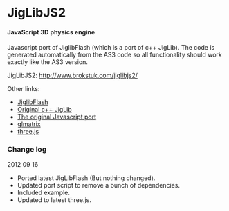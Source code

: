 JigLibJS2
=========

#### JavaScript 3D physics engine ####

Javascript port of JiglibFlash (which is a port of c++ JigLib). The code is generated automatically from the AS3 code so all functionality should work exactly like the AS3 version.

JigLibJS2: http://www.brokstuk.com/jiglibjs2/

Other links:

* [JiglibFlash](http://www.jiglibflash.com/)
* [Original c++ JigLib](http://www.rowlhouse.co.uk/jiglib/)
* [The original Javascript port](http://www.jiglibjs.org/)
* [glmatrix](http://code.google.com/p/glmatrix/)
* [three.js](https://github.com/mrdoob/three.js)

### Change log ###

2012 09 16

* Ported latest JigLibFlash (But nothing changed).
* Updated port script to remove a bunch of dependencies.
* Included example.
* Updated to latest three.js.